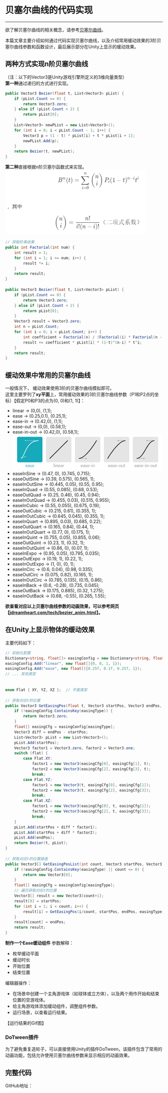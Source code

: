 # 贝塞尔曲线的代码实现

----
欲了解贝塞尔曲线的相关概念，请参考[贝塞尔曲线](./README.md)。  

本篇文章主要介绍如何通过代码实现贝塞尔曲线，以及介绍常用缓动效果的3阶贝塞尔曲线参数和函数设计，最后展示部分在Unity上显示的缓动效果。

## 两种方式实现n阶贝塞尔曲线
（注：以下的Vector3是Unity游戏引擎所定义的3维向量类型）  
**第一种**通过递归的方式进行实现。  
```csharp
public Vector3 Bezier(float t, List<Vector3> pList) {
    if (pList.Count == 0) {
        return Vector3.zero;
    } else if (pList.Count < 2) {
        return pList[0];
    }
    List<Vector3> newPList = new List<Vector3>();
    for (int i = 0; i < pList.Count - 1; i++) {
        Vector3 p = (1 - t) * pList[i] + t * pList[i + 1];
        newPList.Add(p);
    }
    return Bezier(t, newPList);
}
```

**第二种**直接根据n阶贝塞尔函数式来实现。  
![n阶贝塞尔函数式](./img/bezier_curve_n_definition.png)
```csharp
// 获取阶乘结果
public int Factorial(int num) {
    int result = 1;
    for (int i = 1; i <= num; i++) {
        result *= i;
    }
    return result;
}

public Vector3 Bezier(float t, List<Vector3> pList) {
    if (pList.Count == 0) {
        return Vector3.zero;
    } else if (pList.Count < 2) {
        return pList[0];
    }
    Vector3 result = Vector3.zero;
    int n = pList.Count;
    for (int i = 0; i < pList.Count; i++) {
        int coefficient = Factorial(n) / (Factorial(i) * Factorial(n - i));
        result += coefficient * pList[i] * (1-t)^(n-i) * t^i;
    }
    return result;
}
```

## 缓动效果中常用的贝塞尔曲线
一般情况下， 缓动效果使用3阶的贝塞尔曲线模拟即可。  
这里主要罗列了**xy平面**上，常用缓动效果的3阶贝塞尔曲线参数（P1和P2点的坐标）【假定P0和P3的点为(0, 0)和(1, 1)】：  
  * linear -> (0,0), (1,1);
  * ease -> (0.25,0.1), (0.25,1);
  * ease-in -> (0.42,0), (1,1);
  * ease-out -> (0,0), (0.58,1);
  * ease-in-out -> (0.42,0), (0.58,1);
![3阶贝塞尔曲线](./img/bezier_curve_3_library.png)
  * easeInSine -> (0.47, 0), (0.745, 0.715);
  * easeOutSine -> (0.39, 0.575), (0.565, 1);
  * easeInOutSine -> (0.445, 0.05), (0.55, 0.95);
  * easeInQuad -> (0.55, 0.085), (0.68, 0.53);
  * easeOutQuad -> (0.25, 0.46), (0.45, 0.94);
  * easeInOutQuad -> (0.455, 0.03), (0.515, 0.955);
  * easeInCubic -> (0.55, 0.055), (0.675, 0.19);
  * easeOutCubic -> (0.215, 0.61), (0.355, 1);
  * easeInOutCubic -> (0.645, 0.045), (0.355, 1);
  * easeInQuart -> (0.895, 0.03), (0.685, 0.22);
  * easeOutQuart -> (0.165, 0.84), (0.44, 1);
  * easeInOutQuart -> (0.77, 0), (0.175, 1);
  * easeInQuint -> (0.755, 0.05), (0.855, 0.06);
  * easeOutQuint -> (0.23, 1), (0.32, 1);
  * easeInOutQuint -> (0.86, 0), (0.07, 1);
  * easeInExpo -> (0.95, 0.05), (0.795, 0.035);
  * easeOutExpo -> (0.19, 1), (0.22, 1);
  * easeInOutExpo -> (1, 0), (0, 1);
  * easeInCirc -> (0.6, 0.04), (0.98, 0.335);
  * easeOutCirc -> (0.075, 0.82), (0.165, 1);
  * easeInOutCirc -> (0.785, 0.135), (0.15, 0.86);
  * easeInBack -> (0.6, -0.28), (0.735, 0.045);
  * easeOutBack -> (0.175, 0.885), (0.32, 1.275);
  * easeInOutBack -> (0.68, -0.55), (0.265, 1.55);

**欲查看对应以上贝塞尔曲线参数的动画效果，可以参考网页【[jdreamheart.com/tech/bezier_anim.html](https://jdreamheart.com/tech/bezier_anim.html)】。**


## 在Unity上显示物体的缓动效果

主要代码如下：
```csharp
// 初始化配置
Dictionary<string, float[]> easingConfig = new Dictionary<string, float[]>();
easingConfig.Add("linear", new float[]{0, 0, 1, 1});
easingConfig.Add("ease", new float[]{0.25f, 0.1f, 0.25f, 1});
// ... 其他类型


enum Flat { XY, YZ, XZ };  // 平面类型

// 获取对应t的位置
public Vector3 GetEasingPos(float t, Vector3 startPos, Vector3 endPos, string easingType, Flat flat = Flat.XY) {
    if (!easingConfig.ContainsKey(easingType)) {
        return Vector3.zero;
    }
    float[] easingCfg = easingConfig[easingType];
    Vector3 diff = endPos - startPos;
    List<Vector3> pList = new List<Vector3>();
    pList.Add(startPos);
    Vector3 factor1 = Vector3.zero, factor2 = Vector3.one;
    switch (flat) {
        case Flat.XY:
            factor1 = new Vector3(easingCfg[0], easingCfg[1], t);
            factor2 = new Vector3(easingCfg[2], easingCfg[3], t);
            break;
        case Flat.YZ:
            factor1 = new Vector3(t, easingCfg[0], easingCfg[1]);
            factor2 = new Vector3(t, easingCfg[2], easingCfg[3]);
            break;
        case Flat.XZ:
            factor1 = new Vector3(easingCfg[0], t, easingCfg[1]);
            factor2 = new Vector3(easingCfg[2], t, easingCfg[3]);
            break;
    }
    pList.Add(startPos + diff * factor1);
    pList.Add(startPos + diff * factor2);
    pList.Add(endPos);
    return Bezier(t, pList);
}

// 获取对应t的位置插值
public Vector3[] GetEasingPosList(int count, Vector3 startPos, Vector3 endPos, string easingType, Flat flat = Flat.XY) {
    if (!easingConfig.ContainsKey(easingType) || count <= 0) {
        return new Vector3[0];
    }
    float[] easingCfg = easingConfig[easingType];
    // 遍历获取对应t的位置
    Vector3[] result = new Vector3[count+1];
    result[0] = startPos;
    for (int i = 1; i < count; i++) {
        result[i] = GetEasingPos(i/count, startPos, endPos, easingType, flat);
    }
    result[count] = endPos;
    return result;
}

```

**制作一个Ease缓动组件**
参数解释：
  * 枚举缓动平面
  * 缓动时长
  * 开始位置
  * 结束位置

编辑器操作：
  * 在场景中创建一个主角游戏体（如球体或立方体），以及两个用作开始和结束位置的空游戏体。
  * 给主角游戏体添加缓动组件，调整组件参数。
  * 运行场景，以查看运行结果。

【运行结果的Gif图】

### DoTween插件
为了避免重复造轮子，可以直接使用Unity的插件DoTween，该插件包含了常用的动画功能，包括允许使用贝塞尔曲线参数来显示相应的动画效果。


## 完整代码
GitHub地址：  
